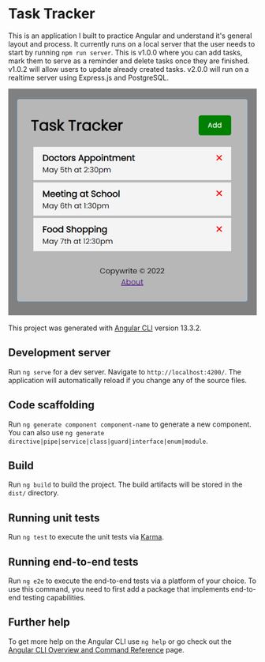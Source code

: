 # Task Tracker

This is an application I built to practice Angular and understand it's general layout and process. It currently runs on a local server that the user needs to start by running `npm run server`. This is v1.0.0 where you can add tasks, mark them to serve as a reminder and delete tasks once they are finished. v1.0.2 will allow users to update already created tasks. v2.0.0 will run on a realtime server using Express.js and PostgreSQL.

![screenshot](src/img/tasktracker.png)

This project was generated with [Angular CLI](https://github.com/angular/angular-cli) version 13.3.2.

## Development server

Run `ng serve` for a dev server. Navigate to `http://localhost:4200/`. The application will automatically reload if you change any of the source files.

## Code scaffolding

Run `ng generate component component-name` to generate a new component. You can also use `ng generate directive|pipe|service|class|guard|interface|enum|module`.

## Build

Run `ng build` to build the project. The build artifacts will be stored in the `dist/` directory.

## Running unit tests

Run `ng test` to execute the unit tests via [Karma](https://karma-runner.github.io).

## Running end-to-end tests

Run `ng e2e` to execute the end-to-end tests via a platform of your choice. To use this command, you need to first add a package that implements end-to-end testing capabilities.

## Further help

To get more help on the Angular CLI use `ng help` or go check out the [Angular CLI Overview and Command Reference](https://angular.io/cli) page.
